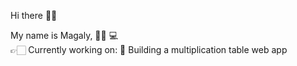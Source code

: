Hi there 👋🏻

My name is Magaly, 👩🏻‍ 💻  
👉🏻  Currently working on:
📐 Building a multiplication table web app



